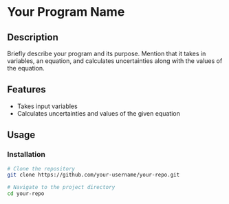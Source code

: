 # Your Program Name

## Description

Briefly describe your program and its purpose. Mention that it takes in variables, an equation, and calculates uncertainties along with the values of the equation.

## Features

- Takes input variables
- Calculates uncertainties and values of the given equation

## Usage

### Installation

```bash
# Clone the repository
git clone https://github.com/your-username/your-repo.git

# Navigate to the project directory
cd your-repo
```


